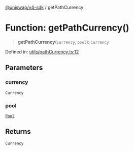 [@uniswap/v4-sdk](https://github.com/Uniswap/sdks/tree/main/sdks/v4-sdk) / getPathCurrency

# Function: getPathCurrency()

> **getPathCurrency**(`currency`, `pool`): `Currency`

Defined in: [utils/pathCurrency.ts:12](https://github.com/Uniswap/sdks/blob/c1c9f64f11640c79a680f539823458931629e6ed/sdks/v4-sdk/src/utils/pathCurrency.ts#L12)

## Parameters

### currency

`Currency`

### pool

[`Pool`](../classes/Pool.md)

## Returns

`Currency`
